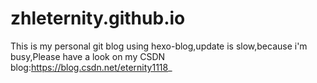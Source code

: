 # zhleternity.github.io

This is my personal git blog using hexo-blog,update is slow,because i'm busy,Please have a look on my CSDN blog:https://blog.csdn.net/eternity1118_
